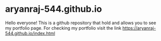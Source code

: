 # aryanraj-544.github.io

Hello everyone! This is a github repository that hold and allows you to see my portfolio page.
For checking my portfolio visit the link
https://aryanraj-544.github.io/index.html
